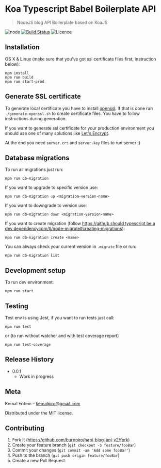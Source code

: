 # Koa Typescript Babel Boilerplate API
> NodeJS blog API Boilerplate based on KoaJS


![[node][node-image]][node-image]
[![Build Status][travis-image]][travis-url]
![Licence][licence]

## Installation

OS X & Linux (make sure that you've got ssl certificate files first, instruction below):

```
npm install
npm run build
npm run start-prod
```

## Generate SSL certificate

To generate local certificate you have to install [openssl](https://www.openssl.org/). If that is done run `./generate-openssl.sh` to create certificate files. You have to follow instructions during generation.

If you want to generate ssl certificate for your production environment you should use one of many solutions like [Let's Encrypt](https://letsencrypt.org/).

At the end you need `server.crt` and `server.key` files to run server :)

## Database migrations

To run all migrations just run:
```
npm run db-migration
```

If you want to upgrade to specific version use:
```
npm run db-migration up <migration-version-name>
```

If you want to downgrade to version use:
```
npm run db-migration down <migration-version-name>
```

If you want to create migration (follow [https://github.should typescript be a dev dependencycom/tj/node-migrate#creating-migrations](https://github.com/tj/node-migrate#creating-migrations)):
```
npm run db-migration create <name>
```

You can always check your current version in `.migrate` file or run:
```
npm run db-migration list
```

## Development setup

To run dev environment:

```
npm run start
```

## Testing

Test env is using Jest, if you want to run tests just call:

```
npm run test
```

or (to run without watcher and with test coverage report)
```
npm run test-coverage
```

## Release History

* 0.0.1
    * Work in progress

## Meta

Kemal Erdem – kemalpiro@gmail.com

Distributed under the MIT license.

## Contributing

1. Fork it (<https://github.com/burnpiro/hapi-blog-api-v2/fork>)
2. Create your feature branch (`git checkout -b feature/fooBar`)
3. Commit your changes (`git commit -am 'Add some fooBar'`)
4. Push to the branch (`git push origin feature/fooBar`)
5. Create a new Pull Request

<!-- Markdown link & img dfn's -->
[node-image]: https://img.shields.io/badge/node-10.x-brightgreen.svg?style=flat-square
[travis-image]: https://img.shields.io/travis/dbader/node-datadog-metrics/master.svg?style=flat-square
[travis-url]: https://travis-ci.org/dbader/node-datadog-metrics
[licence]: https://img.shields.io/github/license/mashape/apistatus.svg